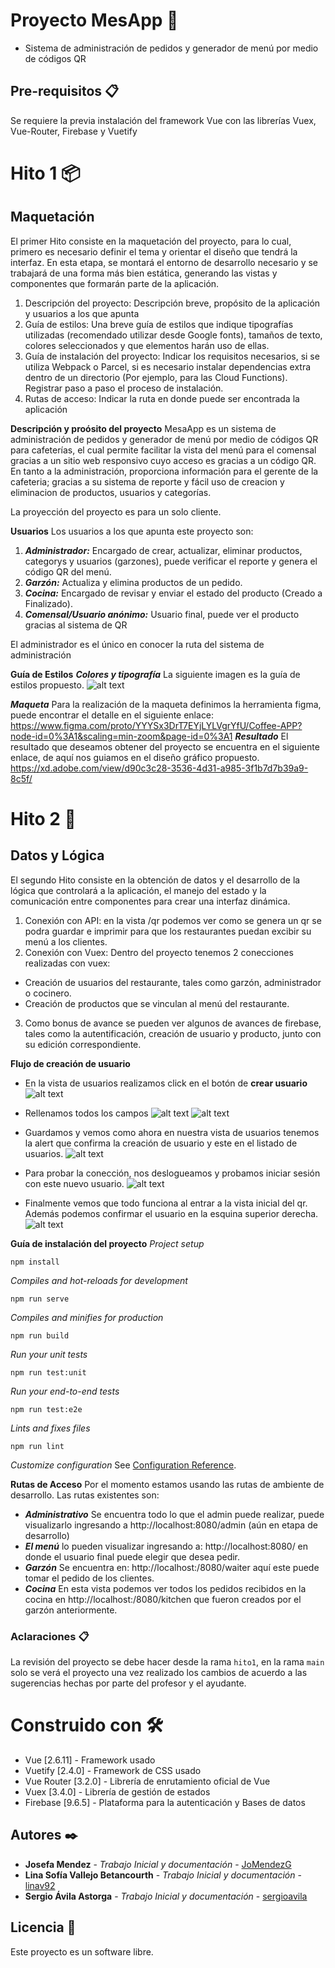 # Proyecto MesApp 🚀

- Sistema de administración de pedidos y generador de menú por medio de códigos QR

## Pre-requisitos 📋

Se requiere la previa instalación del framework Vue con las librerías Vuex, Vue-Router, Firebase y Vuetify

# Hito 1 📦

## Maquetación

El primer Hito consiste en la maquetación del proyecto, para lo cual, primero es necesario definir el tema y orientar el diseño que tendrá la interfaz. En esta etapa, se montará el entorno de desarrollo necesario y se trabajará de una forma más bien estática, generando las vistas y componentes que formarán parte de la aplicación.

1. Descripción del proyecto: Descripción breve, propósito de la aplicación y usuarios a los que apunta
2. Guía de estilos: Una breve guía de estilos que indique tipografías utilizadas (recomendado
   utilizar desde Google fonts), tamaños de texto, colores seleccionados y que elementos harán
   uso de ellas.
3. Guía de instalación del proyecto: Indicar los requisitos necesarios, si se utiliza Webpack o Parcel, si es necesario instalar dependencias extra dentro de un directorio (Por ejemplo, para las Cloud Functions). Registrar paso a paso el proceso de instalación.
4. Rutas de acceso: Indicar la ruta en donde puede ser encontrada la aplicación

**Descripción y proósito del proyecto**
MesaApp es un sistema de administración de pedidos y generador de menú por medio de códigos QR para cafeterías, el cual permite facilitar la vista del menú para el comensal gracias a un sitio web responsivo cuyo acceso es gracias a un código QR. En tanto a la administración, proporciona información para el gerente de la cafeteria; gracias a su sistema de reporte y fácil uso de creacion y eliminacion de productos, usuarios y categorías.

La proyección del proyecto es para un solo cliente.

**Usuarios**
Los usuarios a los que apunta este proyecto son:

1. **_Administrador:_** Encargado de crear, actualizar, eliminar productos, categorys y usuarios (garzones), puede verificar el reporte y genera el código QR del menú.
2. **_Garzón:_** Actualiza y elimina productos de un pedido.
3. **_Cocina:_** Encargado de revisar y enviar el estado del producto (Creado a Finalizado).
4. **_Comensal/Usuario anónimo:_** Usuario final, puede ver el producto gracias al sistema de QR

El administrador es el único en conocer la ruta del sistema de administración

**Guía de Estilos**
**_Colores y tipografía_**
La siguiente imagen es la guía de estilos propuesto.
![alt text](https://github.com/Grupo-1-Mi-App/mesapp/blob/hito1/tipografia.png?raw=true)

**_Maqueta_**
Para la realización de la maqueta definimos la herramienta figma, puede encontrar el detalle en el siguiente enlace:
https://www.figma.com/proto/YYYSx3DrT7EYjLYLVgrYfU/Coffee-APP?node-id=0%3A1&scaling=min-zoom&page-id=0%3A1
**_Resultado_**
El resultado que deseamos obtener del proyecto se encuentra en el siguiente enlace, de aquí nos guiamos en el diseño gráfico propuesto.
https://xd.adobe.com/view/d90c3c28-3536-4d31-a985-3f1b7d7b39a9-8c5f/

# Hito 2 🧺

## Datos y Lógica

El segundo Hito consiste en la obtención de datos y el desarrollo de la lógica que controlará a la aplicación, el manejo del estado y la comunicación entre componentes para crear una interfaz dinámica.

1. Conexión con API: en la vista /qr podemos ver como se genera un qr se podra guardar e imprimir para que los restaurantes puedan excibir su menú a los clientes.
2. Conexión con Vuex: Dentro del proyecto tenemos 2 conecciones realizadas con vuex:

- Creación de usuarios del restaurante, tales como garzón, administrador o cocinero.
- Creación de productos que se vinculan al menú del restaurante.

3. Como bonus de avance se pueden ver algunos de avances de firebase, tales como la autentificación, creación de usuario y producto, junto con su edición correspondiente.

**Flujo de creación de usuario**

- En la vista de usuarios realizamos click en el botón de **crear usuario**
  ![alt text](src/assets/readme/1.jpg)

- Rellenamos todos los campos
  ![alt text](src/assets/readme/2.jpg)
  ![alt text](src/assets/readme/3.jpg)

- Guardamos y vemos como ahora en nuestra vista de usuarios tenemos la alert que confirma la creación de usuario y este en el listado de usuarios.
  ![alt text](src/assets/readme/4.jpg)

- Para probar la conección, nos deslogueamos y probamos iniciar sesión con este nuevo usuario.
  ![alt text](src/assets/readme/5.jpg)

- Finalmente vemos que todo funciona al entrar a la vista inicial del qr. Además podemos confirmar el usuario en la esquina superior derecha.
  ![alt text](src/assets/readme/6.jpg)

**Guía de instalación del proyecto**
_Project setup_

```
npm install
```

_Compiles and hot-reloads for development_

```
npm run serve
```

_Compiles and minifies for production_

```
npm run build
```

_Run your unit tests_

```
npm run test:unit
```

_Run your end-to-end tests_

```
npm run test:e2e
```

_Lints and fixes files_

```
npm run lint
```

_Customize configuration_
See [Configuration Reference](https://cli.vuejs.org/config/).

**Rutas de Acceso**
Por el momento estamos usando las rutas de ambiente de desarrollo. Las rutas existentes son:

- **_Administrativo_** Se encuentra todo lo que el admin puede realizar, puede visualizarlo ingresando a http://localhost:8080/admin (aún en etapa de desarrollo)
- **_El menú_** lo pueden visualizar ingresando a: http://localhost:8080/ en donde el usuario final puede elegir que desea pedir.
- **_Garzón_** Se encuentra en: http://localhost:/8080/waiter aquí este puede tomar el pedido de los clientes.
- **_Cocina_** En esta vista podemos ver todos los pedidos recibidos en la cocina en http://localhost:/8080/kitchen que fueron creados por el garzón anteriormente.

### Aclaraciones 📋

La revisión del proyecto se debe hacer desde la rama `hito1`, en la rama `main` solo se verá el proyecto una vez realizado los cambios de acuerdo a las sugerencias hechas por parte del profesor y el ayudante.

# Construido con 🛠️

- Vue [2.6.11] - Framework usado
- Vuetify [2.4.0] - Framework de CSS usado
- Vue Router [3.2.0] - Librería de enrutamiento oficial de Vue
- Vuex [3.4.0] - Librería de gestión de estados
- Firebase [9.6.5] - Plataforma para la autenticación y Bases de datos

## Autores ✒️

- **Josefa Mendez** - _Trabajo Inicial y documentación_ - [JoMendezG](https://github.com/JoMendezG)
- **Lina Sofía Vallejo Betancourth** - _Trabajo Inicial y documentación_ - [linav92](https://github.com/linav92)
- **Sergio Ávila Astorga** - _Trabajo Inicial y documentación_ - [sergioavila](https://github.com/sergioavila)

## Licencia 📄

Este proyecto es un software libre.
